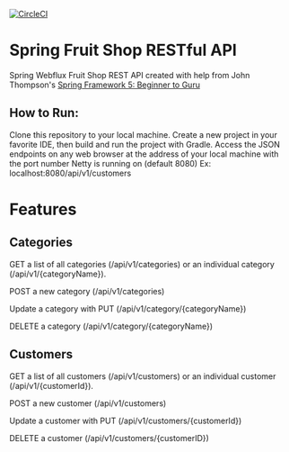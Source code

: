 [![CircleCI](https://circleci.com/gh/kschafer2/sfg-fruit-shop-rest-reactive.svg?style=svg)](https://circleci.com/gh/kschafer2/sfg-fruit-shop-rest-reactive)
# Spring Fruit Shop RESTful API

Spring Webflux Fruit Shop REST API created with help from John Thompson's 
[Spring Framework 5: Beginner to Guru](https://github.com/springframeworkguru)

## How to Run:
Clone this repository to your local machine. 
Create a new project in your favorite IDE, then build and run the project with Gradle. Access the JSON endpoints on 
any web browser at the address of your local machine with the port number Netty is running on (default 8080) 
Ex: localhost:8080/api/v1/customers

# Features
## Categories

GET a list of all categories (/api/v1/categories) or an individual category (/api/v1/{categoryName}). 

POST a new category (/api/v1/categories)

Update a category with PUT (/api/v1/category/{categoryName})

DELETE a category (/api/v1/category/{categoryName})

## Customers

GET a list of all customers (/api/v1/customers) or an individual customer (/api/v1/{customerId}). 

POST a new customer (/api/v1/customers)

Update a customer with PUT (/api/v1/customers/{customerId})

DELETE a customer (/api/v1/customers/{customerID})

